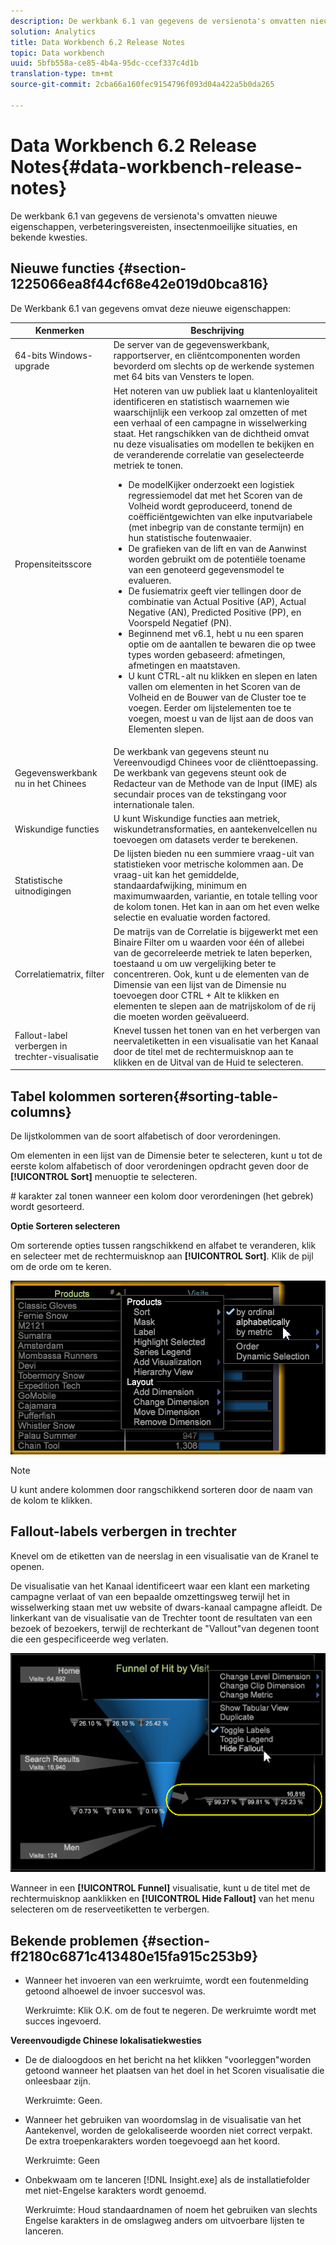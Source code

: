 ```yaml
---
description: De werkbank 6.1 van gegevens de versienota's omvatten nieuwe eigenschappen, verbeteringsvereisten, insectenmoeilijke situaties, en bekende kwesties.
solution: Analytics
title: Data Workbench 6.2 Release Notes
topic: Data workbench
uuid: 5bfb558a-ce85-4b4a-95dc-ccef337c4d1b
translation-type: tm+mt
source-git-commit: 2cba66a160fec9154796f093d04a422a5b0da265

---
```



# Data Workbench 6.2 Release Notes{#data-workbench-release-notes}

De werkbank 6.1 van gegevens de versienota&#39;s omvatten nieuwe eigenschappen, verbeteringsvereisten, insectenmoeilijke situaties, en bekende kwesties.

## Nieuwe functies {#section-1225066ea8f44cf68e42e019d0bca816}

De Werkbank 6.1 van gegevens omvat deze nieuwe eigenschappen:

| Kenmerken | Beschrijving |
|--- |--- |
| 64-bits Windows-upgrade | De server van de gegevenswerkbank, rapportserver, en cliëntcomponenten worden bevorderd om slechts op de werkende systemen met 64 bits van Vensters te lopen. |
| Propensiteitsscore | Het noteren van uw publiek laat u klantenloyaliteit identificeren en statistisch waarnemen wie waarschijnlijk een verkoop zal omzetten of met een verhaal of een campagne in wisselwerking staat. Het rangschikken van de dichtheid omvat nu deze visualisaties om modellen te bekijken en de veranderende correlatie van geselecteerde metriek te tonen.<ul><li>De modelKijker onderzoekt een logistiek regressiemodel dat met het Scoren van de Volheid wordt geproduceerd, tonend de coëfficiëntgewichten van elke inputvariabele (met inbegrip van de constante termijn) en hun statistische foutenwaaier. </li><li>De grafieken van de lift en van de Aanwinst worden gebruikt om de potentiële toename van een genoteerd gegevensmodel te evalueren.</li><li>De fusiematrix geeft vier tellingen door de combinatie van Actual Positive (AP), Actual Negative (AN), Predicted Positive (PP), en Voorspeld Negatief (PN).</li> <li>Beginnend met v6.1, hebt u nu een sparen optie om de aantallen te bewaren die op twee types worden gebaseerd: afmetingen, afmetingen en maatstaven.</li><li>U kunt CTRL-alt nu klikken en slepen en laten vallen om elementen in het Scoren van de Volheid en de Bouwer van de Cluster toe te voegen. Eerder om lijstelementen toe te voegen, moest u van de lijst aan de doos van Elementen slepen.</li></ul> |
| Gegevenswerkbank nu in het Chinees | De werkbank van gegevens steunt nu Vereenvoudigd Chinees voor de cliënttoepassing. De werkbank van gegevens steunt ook de Redacteur van de Methode van de Input (IME) als secundair proces van de tekstingang voor internationale talen. |
| Wiskundige functies | U kunt Wiskundige functies aan metriek, wiskundetransformaties, en aantekenvelcellen nu toevoegen om datasets verder te berekenen. |
| Statistische uitnodigingen | De lijsten bieden nu een summiere vraag-uit van statistieken voor metrische kolommen aan. De vraag-uit kan het gemiddelde, standaardafwijking, minimum en maximumwaarden, variantie, en totale telling voor de kolom tonen. Het kan in aan om het even welke selectie en evaluatie worden factored. |
| Correlatiematrix, filter | De matrijs van de Correlatie is bijgewerkt met een Binaire Filter om u waarden voor één of allebei van de gecorreleerde metriek te laten beperken, toestaand u om uw vergelijking beter te concentreren. Ook, kunt u de elementen van de Dimensie van een lijst van de Dimensie nu toevoegen door CTRL + Alt te klikken en elementen te slepen aan de matrijskolom of de rij die moeten worden geëvalueerd. |
| Fallout-label verbergen in trechter-visualisatie | Knevel tussen het tonen van en het verbergen van neervaletiketten in een visualisatie van het Kanaal door de titel met de rechtermuisknop aan te klikken en de Uitval van de Huid te selecteren. |

## Tabel kolommen sorteren{#sorting-table-columns}

De lijstkolommen van de soort alfabetisch of door verordeningen.

Om elementen in een lijst van de Dimensie beter te selecteren, kunt u tot de eerste kolom alfabetisch of door verordeningen opdracht geven door de **[!UICONTROL Sort]** menuoptie te selecteren.

&#x200B;# karakter zal tonen wanneer een kolom door verordeningen (het gebrek) wordt gesorteerd.

**Optie Sorteren selecteren**

Om sorterende opties tussen rangschikkend en alfabet te veranderen, klik en selecteer met de rechtermuisknop aan **[!UICONTROL Sort]**. Klik de pijl om de orde om te keren.

![](assets/sort_table_alpha.png)

>[!NOTE]
>
>U kunt andere kolommen door rangschikkend sorteren door de naam van de kolom te klikken.

## Fallout-labels verbergen in trechter

Knevel om de etiketten van de neerslag in een visualisatie van de Kranel te openen.

De visualisatie van het Kanaal identificeert waar een klant een marketing campagne verlaat of van een bepaalde omzettingsweg terwijl het in wisselwerking staan met uw website of dwars-kanaal campagne afleidt. De linkerkant van de visualisatie van de Trechter toont de resultaten van een bezoek of bezoekers, terwijl de rechterkant de &quot;Vallout&quot;van degenen toont die een gespecificeerde weg verlaten.

![](assets/c_funnel_hide_fallout.png)

Wanneer in een **[!UICONTROL Funnel]** visualisatie, kunt u de titel met de rechtermuisknop aanklikken en **[!UICONTROL Hide Fallout]** van het menu selecteren om de reserveetiketten te verbergen.

## Bekende problemen {#section-ff2180c6871c413480e15fa915c253b9}

* Wanneer het invoeren van een werkruimte, wordt een foutenmelding getoond alhoewel de invoer succesvol was.

   Werkruimte: Klik O.K. om de fout te negeren. De werkruimte wordt met succes ingevoerd.

**Vereenvoudigde Chinese lokalisatiekwesties**

* De de dialoogdoos en het bericht na het klikken &quot;voorleggen&quot;worden getoond wanneer het plaatsen van het doel in het Scoren visualisatie die onleesbaar zijn.

   Werkruimte: Geen.
* Wanneer het gebruiken van woordomslag in de visualisatie van het Aantekenvel, worden de gelokaliseerde woorden niet correct verpakt. De extra troepenkarakters worden toegevoegd aan het koord.

   Werkruimte: Geen
* Onbekwaam om te lanceren [!DNL Insight.exe] als de installatiefolder met niet-Engelse karakters wordt genoemd.

   Werkruimte: Houd standaardnamen of noem het gebruiken van slechts Engelse karakters in de omslagweg anders om uitvoerbare lijsten te lanceren.
